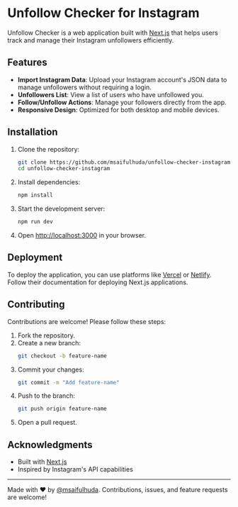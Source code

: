 # Unfollow Checker for Instagram

Unfollow Checker is a web application built with [Next.js](https://nextjs.org/) that helps users track and manage their Instagram unfollowers efficiently.

## Features

- **Import Instagram Data**: Upload your Instagram account's JSON data to manage unfollowers without requiring a login.
- **Unfollowers List**: View a list of users who have unfollowed you.
- **Follow/Unfollow Actions**: Manage your followers directly from the app.
- **Responsive Design**: Optimized for both desktop and mobile devices.

## Installation

1. Clone the repository:
    ```bash
    git clone https://github.com/msaifulhuda/unfollow-checker-instagram.git
    cd unfollow-checker-instagram
    ```

2. Install dependencies:
    ```bash
    npm install
    ```

3. Start the development server:
    ```bash
    npm run dev
    ```

4. Open [http://localhost:3000](http://localhost:3000) in your browser.

## Deployment

To deploy the application, you can use platforms like [Vercel](https://vercel.com/) or [Netlify](https://www.netlify.com/). Follow their documentation for deploying Next.js applications.

## Contributing

Contributions are welcome! Please follow these steps:

1. Fork the repository.
2. Create a new branch:
    ```bash
    git checkout -b feature-name
    ```
3. Commit your changes:
    ```bash
    git commit -m "Add feature-name"
    ```
4. Push to the branch:
    ```bash
    git push origin feature-name
    ```
5. Open a pull request.


## Acknowledgments

- Built with [Next.js](https://nextjs.org/)
- Inspired by Instagram's API capabilities

---

Made with ❤️ by [@msaifulhuda](https://github.com/msaifulhuda). Contributions, issues, and feature requests are welcome!